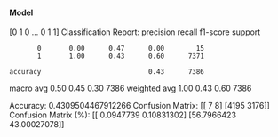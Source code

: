 #### Model
[0 1 0 ... 0 1 1]
Classification Report:
              precision    recall  f1-score   support

           0       0.00      0.47      0.00        15
           1       1.00      0.43      0.60      7371

    accuracy                           0.43      7386
   macro avg       0.50      0.45      0.30      7386
weighted avg       1.00      0.43      0.60      7386

Accuracy: 0.4309504467912266
Confusion Matrix:
[[   7    8]
 [4195 3176]]
Confusion Matrix (%):
[[ 0.0947739   0.10831302]
 [56.7966423  43.00027078]]
